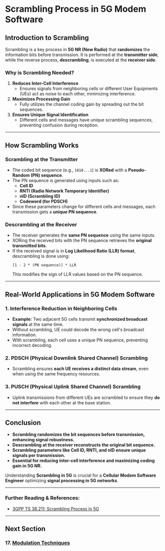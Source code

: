 # **Scrambling Process in 5G Modem Software**

## **Introduction to Scrambling**

Scrambling is a key process in **5G NR (New Radio)** that **randomizes** the information bits before transmission. It is performed at the **transmitter side**, while the reverse process, **descrambling**, is executed at the **receiver side**.

### **Why is Scrambling Needed?**
1. **Reduces Inter-Cell Interference**
   - Ensures signals from neighboring cells or different User Equipments (UEs) act as noise to each other, minimizing interference.
2. **Maximizes Processing Gain**
   - Fully utilizes the channel coding gain by spreading out the bit sequences.
3. **Ensures Unique Signal Identification**
   - Different cells and messages have unique scrambling sequences, preventing confusion during reception.

---
## **How Scrambling Works**

### **Scrambling at the Transmitter**
- The coded bit sequence (e.g., `1010...1`) is **XORed** with a **Pseudo-Random (PN) sequence**.
- The PN sequence is generated using inputs such as:
  - **Cell ID**
  - **RNTI (Radio Network Temporary Identifier)**
  - **nID (Scrambling ID)**
  - **Codeword (for PDSCH)**
- Since these parameters change for different cells and messages, each transmission gets a **unique PN sequence**.

### **Descrambling at the Receiver**
- The receiver generates the **same PN sequence** using the same inputs.
- XORing the received bits with the PN sequence retrieves the **original transmitted bits**.
- If the received signal is in **Log Likelihood Ratio (LLR) format**, descrambling is done using:
  ```
  [1 - 2 * (PN sequence)] * LLR
  ```
  This modifies the sign of LLR values based on the PN sequence.

---
## **Real-World Applications in 5G Modem Software**

### **1. Interference Reduction in Neighboring Cells**
- **Example:** Two adjacent 5G cells transmit **synchronized broadcast signals** at the same time.
- Without scrambling, UE could decode the wrong cell's broadcast information.
- With scrambling, each cell uses a unique PN sequence, preventing incorrect decoding.

### **2. PDSCH (Physical Downlink Shared Channel) Scrambling**
- Scrambling ensures **each UE receives a distinct data stream**, even when using the same frequency resources.

### **3. PUSCH (Physical Uplink Shared Channel) Scrambling**
- Uplink transmissions from different UEs are scrambled to ensure they **do not interfere** with each other at the base station.

---
## **Conclusion**
- **Scrambling randomizes the bit sequences before transmission, enhancing signal robustness.**
- **Descrambling at the receiver reconstructs the original bit sequence.**
- **Scrambling parameters like Cell ID, RNTI, and nID ensure unique signals per transmission.**
- **Essential for reducing inter-cell interference and maximizing coding gain in 5G NR.**

Understanding **Scrambling in 5G** is crucial for a **Cellular Modem Software Engineer** optimizing **signal processing in 5G networks**.

---
### **Further Reading & References:**
- [3GPP TS 38.211: Scrambling Process in 5G](https://www.3gpp.org)

---
## Next Section
### 17. [Modulation Techniques](Modulation_Techniques.md)  
